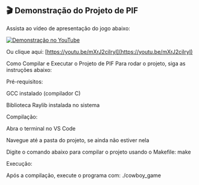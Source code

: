 ## 🎬 Demonstração do Projeto de PIF

Assista ao vídeo de apresentação do jogo abaixo:

[![Demonstração no YouTube](https://img.youtube.com/vi/mXrJ2ciIryI/0.jpg)](https://youtu.be/mXrJ2ciIryI)

Ou clique aqui: [https://youtu.be/mXrJ2ciIryI](https://youtu.be/mXrJ2ciIryI)

Como Compilar e Executar o Projeto de PIF
Para rodar o projeto, siga as instruções abaixo:

Pré-requisitos:

GCC instalado (compilador C)

Biblioteca Raylib instalada no sistema

Compilação:

Abra o terminal no VS Code

Navegue até a pasta do projeto, se ainda não estiver nela

Digite o comando abaixo para compilar o projeto usando o Makefile: make

Execução:

Após a compilação, execute o programa com: ./cowboy_game

